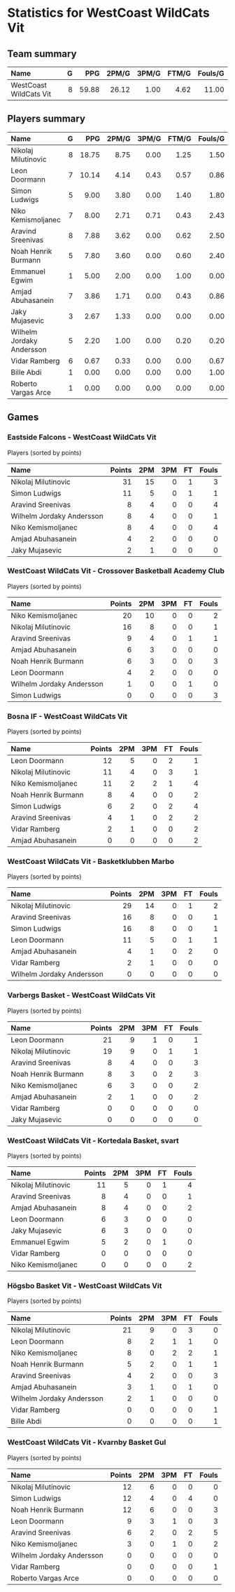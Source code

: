 # Statistics for WestCoast WildCats Vit

## Team summary

| Name | G | PPG | 2PM/G | 3PM/G | FTM/G | Fouls/G |
|:-----|--:|----:|------:|------:|------:|--------:|
| WestCoast WildCats Vit | 8 | 59.88 | 26.12 | 1.00 | 4.62 | 11.00 |

## Players summary

| Name | G | PPG | 2PM/G | 3PM/G | FTM/G | Fouls/G |
|:-----|--:|----:|------:|------:|------:|--------:|
| Nikolaj Milutinovic | 8 | 18.75 | 8.75 | 0.00 | 1.25 | 1.50 |
| Leon Doormann | 7 | 10.14 | 4.14 | 0.43 | 0.57 | 0.86 |
| Simon Ludwigs | 5 | 9.00 | 3.80 | 0.00 | 1.40 | 1.80 |
| Niko Kemismoljanec | 7 | 8.00 | 2.71 | 0.71 | 0.43 | 2.43 |
| Aravind Sreenivas | 8 | 7.88 | 3.62 | 0.00 | 0.62 | 2.50 |
| Noah Henrik Burmann | 5 | 7.80 | 3.60 | 0.00 | 0.60 | 2.40 |
| Emmanuel Egwim | 1 | 5.00 | 2.00 | 0.00 | 1.00 | 0.00 |
| Amjad Abuhasanein | 7 | 3.86 | 1.71 | 0.00 | 0.43 | 0.86 |
| Jaky Mujasevic | 3 | 2.67 | 1.33 | 0.00 | 0.00 | 0.00 |
| Wilhelm Jordaky Andersson | 5 | 2.20 | 1.00 | 0.00 | 0.20 | 0.20 |
| Vidar Ramberg | 6 | 0.67 | 0.33 | 0.00 | 0.00 | 0.67 |
| Bille Abdi | 1 | 0.00 | 0.00 | 0.00 | 0.00 | 1.00 |
| Roberto Vargas Arce | 1 | 0.00 | 0.00 | 0.00 | 0.00 | 0.00 |

## Games

### Eastside Falcons - WestCoast WildCats Vit

Players (sorted by points)

| Name | Points | 2PM | 3PM | FT | Fouls |
|:-----|-------:|----:|----:|---:|------:|
| Nikolaj Milutinovic | 31 | 15 |  0 |  1 |  3 |
| Simon Ludwigs | 11 |  5 |  0 |  1 |  1 |
| Aravind Sreenivas |  8 |  4 |  0 |  0 |  4 |
| Wilhelm Jordaky Andersson |  8 |  4 |  0 |  0 |  1 |
| Niko Kemismoljanec |  8 |  4 |  0 |  0 |  4 |
| Amjad Abuhasanein |  4 |  2 |  0 |  0 |  0 |
| Jaky Mujasevic |  2 |  1 |  0 |  0 |  0 |

### WestCoast WildCats Vit - Crossover Basketball Academy Club

Players (sorted by points)

| Name | Points | 2PM | 3PM | FT | Fouls |
|:-----|-------:|----:|----:|---:|------:|
| Niko Kemismoljanec | 20 | 10 |  0 |  0 |  2 |
| Nikolaj Milutinovic | 16 |  8 |  0 |  0 |  1 |
| Aravind Sreenivas |  9 |  4 |  0 |  1 |  1 |
| Amjad Abuhasanein |  6 |  3 |  0 |  0 |  0 |
| Noah Henrik Burmann |  6 |  3 |  0 |  0 |  3 |
| Leon Doormann |  4 |  2 |  0 |  0 |  0 |
| Wilhelm Jordaky Andersson |  1 |  0 |  0 |  1 |  0 |
| Simon Ludwigs |  0 |  0 |  0 |  0 |  3 |

### Bosna IF - WestCoast WildCats Vit

Players (sorted by points)

| Name | Points | 2PM | 3PM | FT | Fouls |
|:-----|-------:|----:|----:|---:|------:|
| Leon Doormann | 12 |  5 |  0 |  2 |  1 |
| Nikolaj Milutinovic | 11 |  4 |  0 |  3 |  1 |
| Niko Kemismoljanec | 11 |  2 |  2 |  1 |  4 |
| Noah Henrik Burmann |  8 |  4 |  0 |  0 |  2 |
| Simon Ludwigs |  6 |  2 |  0 |  2 |  4 |
| Aravind Sreenivas |  4 |  1 |  0 |  2 |  2 |
| Vidar Ramberg |  2 |  1 |  0 |  0 |  2 |
| Amjad Abuhasanein |  0 |  0 |  0 |  0 |  2 |

### WestCoast WildCats Vit - Basketklubben Marbo

Players (sorted by points)

| Name | Points | 2PM | 3PM | FT | Fouls |
|:-----|-------:|----:|----:|---:|------:|
| Nikolaj Milutinovic | 29 | 14 |  0 |  1 |  2 |
| Aravind Sreenivas | 16 |  8 |  0 |  0 |  1 |
| Simon Ludwigs | 16 |  8 |  0 |  0 |  1 |
| Leon Doormann | 11 |  5 |  0 |  1 |  1 |
| Amjad Abuhasanein |  4 |  1 |  0 |  2 |  0 |
| Vidar Ramberg |  2 |  1 |  0 |  0 |  0 |
| Wilhelm Jordaky Andersson |  0 |  0 |  0 |  0 |  0 |

### Varbergs Basket - WestCoast WildCats Vit

Players (sorted by points)

| Name | Points | 2PM | 3PM | FT | Fouls |
|:-----|-------:|----:|----:|---:|------:|
| Leon Doormann | 21 |  9 |  1 |  0 |  1 |
| Nikolaj Milutinovic | 19 |  9 |  0 |  1 |  1 |
| Aravind Sreenivas |  8 |  4 |  0 |  0 |  3 |
| Noah Henrik Burmann |  8 |  3 |  0 |  2 |  3 |
| Niko Kemismoljanec |  6 |  3 |  0 |  0 |  2 |
| Amjad Abuhasanein |  2 |  1 |  0 |  0 |  2 |
| Vidar Ramberg |  0 |  0 |  0 |  0 |  0 |
| Jaky Mujasevic |  0 |  0 |  0 |  0 |  0 |

### WestCoast WildCats Vit - Kortedala Basket, svart

Players (sorted by points)

| Name | Points | 2PM | 3PM | FT | Fouls |
|:-----|-------:|----:|----:|---:|------:|
| Nikolaj Milutinovic | 11 |  5 |  0 |  1 |  4 |
| Aravind Sreenivas |  8 |  4 |  0 |  0 |  1 |
| Amjad Abuhasanein |  8 |  4 |  0 |  0 |  2 |
| Leon Doormann |  6 |  3 |  0 |  0 |  0 |
| Jaky Mujasevic |  6 |  3 |  0 |  0 |  0 |
| Emmanuel Egwim |  5 |  2 |  0 |  1 |  0 |
| Vidar Ramberg |  0 |  0 |  0 |  0 |  0 |
| Niko Kemismoljanec |  0 |  0 |  0 |  0 |  2 |

### Högsbo Basket Vit - WestCoast WildCats Vit

Players (sorted by points)

| Name | Points | 2PM | 3PM | FT | Fouls |
|:-----|-------:|----:|----:|---:|------:|
| Nikolaj Milutinovic | 21 |  9 |  0 |  3 |  0 |
| Leon Doormann |  8 |  2 |  1 |  1 |  0 |
| Niko Kemismoljanec |  8 |  0 |  2 |  2 |  1 |
| Noah Henrik Burmann |  5 |  2 |  0 |  1 |  1 |
| Aravind Sreenivas |  4 |  2 |  0 |  0 |  3 |
| Amjad Abuhasanein |  3 |  1 |  0 |  1 |  0 |
| Wilhelm Jordaky Andersson |  2 |  1 |  0 |  0 |  0 |
| Vidar Ramberg |  0 |  0 |  0 |  0 |  1 |
| Bille Abdi |  0 |  0 |  0 |  0 |  1 |

### WestCoast WildCats Vit - Kvarnby Basket Gul

Players (sorted by points)

| Name | Points | 2PM | 3PM | FT | Fouls |
|:-----|-------:|----:|----:|---:|------:|
| Nikolaj Milutinovic | 12 |  6 |  0 |  0 |  0 |
| Simon Ludwigs | 12 |  4 |  0 |  4 |  0 |
| Noah Henrik Burmann | 12 |  6 |  0 |  0 |  3 |
| Leon Doormann |  9 |  3 |  1 |  0 |  3 |
| Aravind Sreenivas |  6 |  2 |  0 |  2 |  5 |
| Niko Kemismoljanec |  3 |  0 |  1 |  0 |  2 |
| Wilhelm Jordaky Andersson |  0 |  0 |  0 |  0 |  0 |
| Vidar Ramberg |  0 |  0 |  0 |  0 |  1 |
| Roberto Vargas Arce |  0 |  0 |  0 |  0 |  0 |

